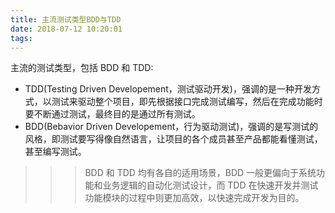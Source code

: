 ```yaml
---
title: 主流测试类型BDD与TDD
date: 2018-07-12 10:20:01
tags:
---
```


主流的测试类型，包括 BDD 和 TDD:

* TDD(Testing Driven Developement，测试驱动开发)，强调的是一种开发方式，以测试来驱动整个项目，即先根据接口完成测试编写，然后在完成功能时要不断通过测试，最终目的是通过所有测试。
* BDD(Bebavior Driven Developement，行为驱动测试)，强调的是写测试的风格，即测试要写得像自然语言，让项目的各个成员甚至产品都能看懂测试，甚至编写测试。

>>> BDD 和 TDD 均有各自的适用场景，BDD 一般更偏向于系统功能和业务逻辑的自动化测试设计，而 TDD 在快速开发并测试功能模块的过程中则更加高效，以快速完成开发为目的。